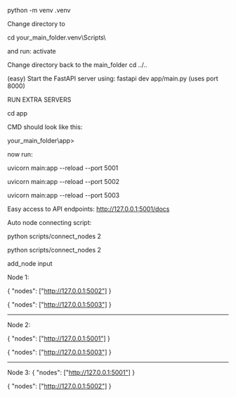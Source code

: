 python -m venv .venv

Change directory to 

cd your_main_folder\.venv\Scripts\

and run:
activate

Change directory back to the main_folder
cd ../..

(easy) Start the FastAPI server using:
fastapi dev app/main.py (uses port 8000)

RUN EXTRA SERVERS

cd app

CMD should look like this:

your_main_folder\app>

now run:

uvicorn main:app --reload --port 5001

uvicorn main:app --reload --port 5002

uvicorn main:app --reload --port 5003

Easy access to API endpoints:
http://127.0.0.1:5001/docs


Auto node connecting script:

python scripts/connect_nodes 2

python scripts/connect_nodes 2

add_node input

Node 1:

{
  "nodes": ["http://127.0.0.1:5002"]
}

{
  "nodes": ["http://127.0.0.1:5003"]
}

---

Node 2:

{
  "nodes": ["http://127.0.0.1:5001"]
}

{
  "nodes": ["http://127.0.0.1:5003"]
}

---

Node 3:
{
  "nodes": ["http://127.0.0.1:5001"]
}

{
  "nodes": ["http://127.0.0.1:5002"]
}